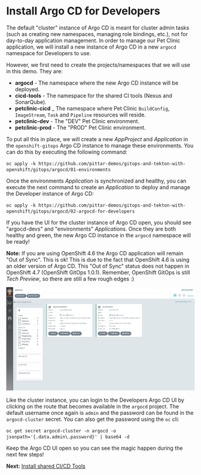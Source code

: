 # Install Argo CD for Developers

The default "cluster" instance of Argo CD is meant for cluster admin tasks (such as creating new namespaces, managing role bindings, etc.), not for day-to-day application management.  In order to manage our Pet Clinic application, we will install a new instance of Argo CD in a new `argocd` namespace for Developers to use.

However, we first need to create the projects/namespaces that we will use in this demo.  They are:
* **argocd** - The namespace where the new Argo CD instance will be deployed.
* **cicd-tools** - The namespace for the shared CI tools (Nexus and SonarQube).
* **petclinic-cicd** _ The namespace where Pet Clinic `BuildConfig`, `ImageStream`, `Task` and `Pipeline` resources will reside.
* **petclinic-dev** - The "DEV" Pet Clinic environment.
* **petclinic-prod** - The "PROD" Pet Clinic environment.

To put all this in place, we will create a new *AppProject* and *Application* in the `openshift-gitops` Argo CD instance to manage these environments.  You can do this by executing the following command:

```
oc apply -k https://github.com/pittar-demos/gitops-and-tekton-with-openshift/gitops/argocd/01-environments
```

Once the environments *Application* is synchronized and healthy, you can execute the next command to create an *Application* to deploy and manage the Developer instance of Argo CD:

```
oc apply -k https://github.com/pittar-demos/gitops-and-tekton-with-openshift/gitops/argocd/02-argocd-for-developers
```

If you have the UI for the cluster instance of Argo CD open, you should see "argocd-devs" and "environments" *Applications*.  Once they are both healthy and green, the new Argo CD instance in the `argocd` namespace will be ready!

**Note:** If you are using OpenShift 4.6 the Argo CD application will remain "Out of Sync".  This is ok!  This is due to the fact that OpenShift 4.6 is using an older version of Argo CD.  This "Out of Sync" status does not happen in OpenShift 4.7 (OpenShift GitOps 1.0.1).  Remember, OpenShift GitOps is still *Tech Preview*, so there are still a few rough edges :)

![Cluster Argo CD deploying the Developer instance of Argo CD](images/cluster-argocd.png)

Like the cluster instance, you can login to the Developers Argo CD UI by clicking on the route that becomes available in the `argocd` project.  The default username once again is `admin` and the password can be found in the `argocd-cluster` secret. You can also get the password using the `oc` cli:

```
oc get secret argocd-cluster -n argocd -o jsonpath='{.data.admin\.password}' | base64 -d
```

Keep the Argo CD UI open so you can see the magic happen during the next few steps!

**Next:** [Install shared CI/CD Tools](03-install-shared-cicd-tools.md)